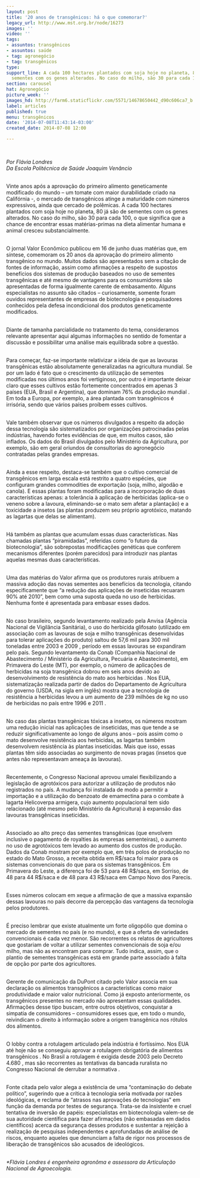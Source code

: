 ```yaml
---
layout: post
title: '20 anos de transgênicos: há o que comemorar?'
legacy_url: http://www.mst.org.br/node/16273
images: ''
video: ''
tags:
- assuntos: transgênicos
- assuntos: saúde
- tag: agronegócio
- tag: transgênicos
type: 
support_line: A cada 100 hectares plantados com soja hoje no planeta, 80 já são de
  sementes com os genes alterados. No caso do milho, são 30 para cada 100.
section: carousel
hat: Agronegócio
picture_week: ''
images_hd: http://farm6.staticflickr.com/5571/14678650442_d90c606ca7_b.jpg
label: articles
published: true
menu: transgênicos
date: '2014-07-08T11:43:14-03:00'
created_date: 2014-07-08 12:00

---
```

<p>&nbsp;</p><p><em>Por Flávia Londres</em><br><em>Da Escola Politécnica de Saúde Joaquim Venâncio</em></p><p><br>Vinte anos após a aprovação do primeiro alimento geneticamente modificado do mundo – um tomate com maior durabilidade criado na Califórnia -, o mercado de transgênicos atinge a maturidade com números expressivos, ainda que cercado de polêmicas. A cada 100 hectares plantados com soja hoje no planeta, 80 já são de sementes com os genes alterados. No caso do milho, são 30 para cada 100, o que significa que a chance de encontrar essas matérias-primas na dieta alimentar humana e animal cresceu substancialmente.</p><p><br>O jornal Valor Econômico publicou em 16 de junho duas matérias que, em síntese, comemoram os 20 anos da aprovação do primeiro alimento transgênico no mundo. Muitos dados são apresentados sem a citação de fontes de informação, assim como afirmações a respeito de supostos benefícios dos sistemas de produção baseados no uso de sementes transgênicas e até mesmo de vantagens para os consumidores são apresentadas de forma igualmente carente de embasamento. Alguns especialistas no assunto são citados – curiosamente, somente foram ouvidos representantes de empresas de biotecnologia e pesquisadores conhecidos pela defesa incondicional dos produtos geneticamente modificados.</p><p><br>Diante de tamanha parcialidade no tratamento do tema, consideramos relevante apresentar aqui algumas informações no sentido de fomentar a discussão e possibilitar uma análise mais equilibrada sobre a questão.</p><p><br>Para começar, faz-se importante relativizar a ideia de que as lavouras transgênicas estão absolutamente generalizadas na agricultura mundial. Se por um lado é fato que o crescimento da utilização de sementes modificadas nos últimos anos foi vertiginoso, por outro é importante deixar claro que esses cultivos estão fortemente concentrados em apenas 3 países (EUA, Brasil e Argentina), que dominam 76% da produção mundial . Em toda a Europa, por exemplo, a área plantada com transgênicos é irrisória, sendo que vários países proíbem esses cultivos.</p><p><br>Vale também observar que os números divulgados a respeito da adoção dessa tecnologia são sistematizados por organizações patrocinadas pelas indústrias, havendo fortes evidências de que, em muitos casos, são inflados. Os dados do Brasil divulgados pelo Ministério da Agricultura, por exemplo, são em geral oriundos de consultorias do agronegócio contratadas pelas grandes empresas.</p><p><br>Ainda a esse respeito, destaca-se também que o cultivo comercial de transgênicos em larga escala está restrito a quatro espécies, que configuram grandes commodities de exportação (soja, milho, algodão e canola). E essas plantas foram modificadas para a incorporação de duas características apenas: a tolerância à aplicação de herbicidas (aplica-se o veneno sobre a lavoura, eliminando-se o mato sem afetar a plantação) e a toxicidade a insetos (as plantas produzem seu próprio agrotóxico, matando as lagartas que delas se alimentam).</p><p><br>Há também as plantas que acumulam essas duas características. Nas chamadas plantas “piramidadas”, referidas como “o futuro da biotecnologia”, são sobrepostas modificações genéticas que conferem mecanismos diferentes (porém parecidos) para introduzir nas plantas aquelas mesmas duas características.</p><p><br>Uma das matérias do Valor afirma que os produtores rurais atribuem a massiva adoção das novas sementes aos benefícios da tecnologia, citando especificamente que “a redução das aplicações de inseticidas recuaram 90% até 2010”, bem como uma suposta queda no uso de herbicidas. Nenhuma fonte é apresentada para embasar esses dados.</p><p><br>No caso brasileiro, segundo levantamento realizado pela Anvisa (Agência Nacional de Vigilância Sanitária), o uso do herbicida glifosato (utilizado em associação com as lavouras de soja e milho transgênicas desenvolvidas para tolerar aplicações do produto) saltou de 57,6 mil para 300 mil toneladas entre 2003 e 2009 , período em essas lavouras se expandiram pelo país. Segundo levantamento da Conab (Companhia Nacional de Abastecimento / Ministério da Agricultura, Pecuária e Abastecimento), em Primavera do Leste (MT), por exemplo, o número de aplicações de herbicidas na soja transgênica dobrou em seis anos devido ao desenvolvimento de resistência do mato aos herbicidas . Nos EUA, sistematização realizada partir de dados do Departamento de Agricultura do governo (USDA, na sigla em inglês) mostra que a tecnologia de resistência a herbicidas levou a um aumento de 239 milhões de kg no uso de herbicidas no país entre 1996 e 2011 .</p><p><br>No caso das plantas transgênicas tóxicas a insetos, os números mostram uma redução inicial nas aplicações de inseticidas, mas que tende a se reduzir significativamente ao longo de alguns anos – pois assim como o mato desenvolve resistência aos herbicidas, as lagartas também desenvolvem resistência às plantas inseticidas. Mais que isso, essas plantas têm sido associadas ao surgimento de novas pragas (insetos que antes não representavam ameaça às lavouras).</p><p><br>Recentemente, o Congresso Nacional aprovou umalei flexibilizando a legislação de agrotóxicos para autorizar a utilização de produtos não registrados no país. A mudança foi instalada de modo a permitir a importação e a utilização do benzoato de emamectina para o combate à lagarta Helicoverpa armigera, cujo aumento populacional tem sido relacionado (até mesmo pelo Ministério da Agricultura) à expansão das lavouras transgênicas inseticidas.</p><p><br>Associado ao alto preço das sementes transgênicas (que envolvem inclusive o pagamento de royalties às empresas sementeiras), o aumento no uso de agrotóxicos tem levado ao aumento dos custos de produção. Dados da Conab mostram por exemplo que, em três polos de produção no estado do Mato Grosso, a receita obtida em R$/saca foi maior para os sistemas convencionais do que para os sistemas transgênicos. Em Primavera do Leste, a diferença foi de 53 para 48 R$/saca, em Sorriso, de 48 para 44 R$/saca e de 48 para 43 R$/saca em Campo Novo dos Parecis.</p><p><br>Esses números colocam em xeque a afirmação de que a massiva expansão dessas lavouras no país decorre da percepção das vantagens da tecnologia pelos produtores.</p><p><br>É preciso lembrar que existe atualmente um forte oligopólio que domina o mercado de sementes no país (e no mundo), e que a oferta de variedades convencionais é cada vez menor. São recorrentes os relatos de agricultores que gostariam de voltar a utilizar sementes convencionais de soja e/ou milho, mas não as encontram para comprar. Tudo indica, assim, que o plantio de sementes transgênicas está em grande parte associado à falta de opção por parte dos agricultores.</p><p><br>Gerente de comunicação da DuPont citado pelo Valor associa em sua declaração os alimentos transgênicos a características como maior produtividade e maior valor nutricional. Como já exposto anteriormente, os transgênicos presentes no mercado não apresentam essas qualidades. Afirmações desse tipo buscam, entre outros objetivos, conquistar a simpatia de consumidores – consumidores esses que, em todo o mundo, reivindicam o direito à informação sobre a origem transgênica nos rótulos dos alimentos.</p><p><br>O lobby contra a rotulagem articulado pela indústria é fortíssimo. Nos EUA até hoje não se conseguiu aprovar a rotulagem obrigatória de alimentos transgênicos . No Brasil a rotulagem é exigida desde 2003 pelo Decreto 4.680 , mas são recorrentes as tentativas da bancada ruralista no Congresso Nacional de derrubar a normativa .</p><p><br>Fonte citada pelo valor alega a existência de uma “contaminação do debate político”, sugerindo que a crítica à tecnologia seria motivada por razões ideológicas, e reclama de “atrasos nas aprovações de tecnologias” em função da demanda por testes de segurança. Trata-se da insistente e cruel tentativa de inversão de papéis: especialistas em biotecnologia valem-se de sua autoridade científica para fazer afirmações (não embasadas em dados científicos) acerca da segurança desses produtos e sustentar a rejeição à realização de pesquisas independentes e aprofundadas de análise de riscos, enquanto aqueles que denunciam a falta de rigor nos processos de liberação de transgênicos são acusados de ideológicos.</p><p><br><em>*Flávia Londres é engenheira agronôma e assessora da Articulação Nacional de Agroecologia.<br></em></p><p>&nbsp;</p>
